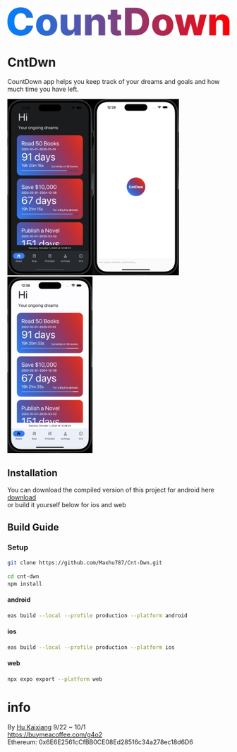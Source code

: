 <img width="1000px"  src="./CountDown.png"/>

# CntDwn

CountDown app helps you keep track of your dreams and goals and how much time you have left.

<img height="400px" src="./CntDwn-App-dark.png" /><img height="400px" src="./CntDwn-App-splash.png" /><img height="400px"  src="./CntDwn-App-light.png" />

## Installation

You can download the compiled version of this project for android here <a href="https://github.com/Maxhu787/Cnt-Dwn/blob/main/android-build.apk">download</a>
<br/>or build it yourself below for ios and web

## Build Guide

### Setup

```bash
git clone https://github.com/Maxhu787/Cnt-Dwn.git
```

```bash
cd cnt-dwn
npm install
```

#### android

```bash
eas build --local --profile production --platform android
```

#### ios

```bash
eas build --local --profile production --platform ios
```

#### web

```bash
npx expo export --platform web
```

# info

By <a href="https://maxhu787.github.io/">Hu Kaixiang</a> 9/22 ~ 10/1<br/>
https://buymeacoffee.com/g4o2<br/>
Ethereum: 0x6E6E2561cCfBB0CE08Ed28516c34a278ec18d6D6
